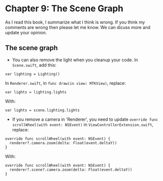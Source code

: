 # Chapter 9: The Scene Graph

As I read this book, I summarize what I think is wrong. If you think my comments are wrong then please let me know. We can dicuss more and update your opinion.

## The scene graph

* You can also remove the light when you cleanup your code. In `Scene.swift`, add this:

```
var lighting = Lighting()
```

In `Renderer.swift`, in `func draw(in view: MTKView)`, replace:

```
var lights = lighting.lights
```

With:

```
var lights = scene.lighting.lights
```

* If you remove a camera in 'Renderer', you need to update `override func scrollWheel(with event: NSEvent)` in `ViewControllerExtension.swift`, replace:

```
override func scrollWheel(with event: NSEvent) {
  renderer?.camera.zoom(delta: Float(event.deltaY))
}
```

With:

```
override func scrollWheel(with event: NSEvent) {
  renderer?.scene?.camera.zoom(delta: Float(event.deltaY))
}
```
